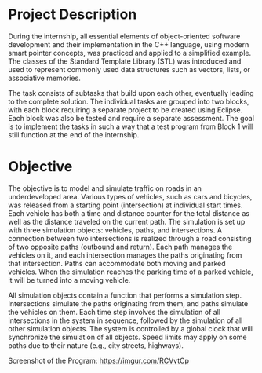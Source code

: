 # Project Description
During the internship, all essential elements of object-oriented software development and their implementation in the C++ language, using modern smart pointer concepts, was practiced and applied to a simplified example. The classes of the Standard Template Library (STL) was introduced and used to represent commonly used data structures such as vectors, lists, or associative memories.

The task consists of subtasks that build upon each other, eventually leading to the complete solution. The individual tasks are grouped into two blocks, with each block requiring a separate project to be created using Eclipse. Each block was also be tested and require a separate assessment. The goal is to implement the tasks in such a way that a test program from Block 1 will still function at the end of the internship.

# Objective
The objective is to model and simulate traffic on roads in an underdeveloped area. Various types of vehicles, such as cars and bicycles, was released from a starting point (intersection) at individual start times. Each vehicle has both a time and distance counter for the total distance as well as the distance traveled on the current path. The simulation is set up with three simulation objects: vehicles, paths, and intersections. A connection between two intersections is realized through a road consisting of two opposite paths (outbound and return). Each path manages the vehicles on it, and each intersection manages the paths originating from that intersection. Paths can accommodate both moving and parked vehicles. When the simulation reaches the parking time of a parked vehicle, it will be turned into a moving vehicle.

All simulation objects contain a function that performs a simulation step. Intersections simulate the paths originating from them, and paths simulate the vehicles on them. Each time step involves the simulation of all intersections in the system in sequence, followed by the simulation of all other simulation objects. The system is controlled by a global clock that will synchronize the simulation of all objects. Speed limits may apply on some paths due to their nature (e.g., city streets, highways).

Screenshot of the Program: https://imgur.com/RCVvtCp
